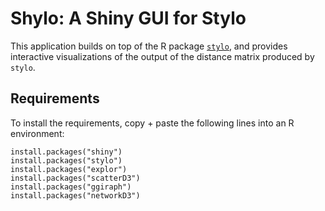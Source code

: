 # Shylo: A Shiny GUI for Stylo

This application builds on top of the R package [`stylo`](https://github.com/computationalstylistics/stylo), and provides interactive visualizations of the output of the distance matrix produced by `stylo`.

## Requirements

To install the requirements, copy + paste the following lines into an R environment:

```
install.packages("shiny")
install.packages("stylo")
install.packages("explor")
install.packages("scatterD3")
install.packages("ggiraph")
install.packages("networkD3")
```
